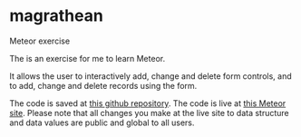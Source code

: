 magrathean
==========

Meteor exercise

The is an exercise for me to learn Meteor. 

It allows the user to interactively add, change and delete form controls, and to add, change and delete records using the form.

The code is saved at [this github repository](https://github.com/sjhalasz/magrathean). The code is live at [this Meteor site](http://sjhalasz03.meteor.com). Please note that all changes you make at the live site to data structure and data values are public and global to all users.

